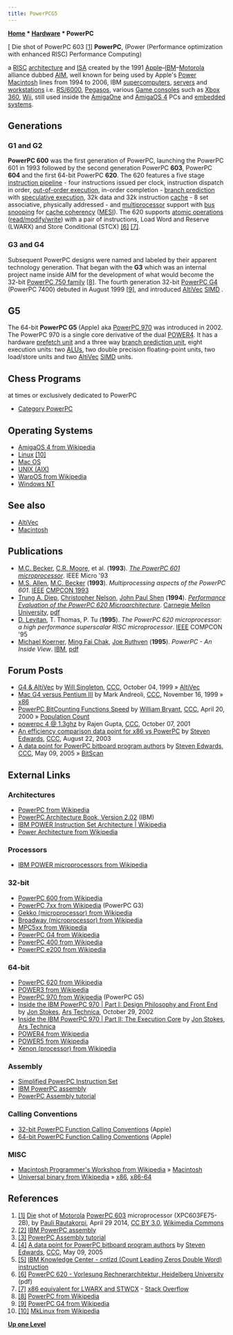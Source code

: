 ```yaml
---
title: PowerPCG5
---
```

**[Home](Home "Home") \* [Hardware](Hardware "Hardware") \* PowerPC**



[ Die shot of PowerPC 603 <a id="cite-note-1" href="#cite-ref-1">[1]</a>
**PowerPC**, (Power (Performance optimization with enhanced RISC) Performance Computing)  

a [RISC](https://en.wikipedia.org/wiki/Reduced_instruction_set_computing) [architecture](https://en.wikipedia.org/wiki/Computer_architecture) and [ISA](https://en.wikipedia.org/wiki/Instruction_set) created by the 1991 [Apple](index.php?title=Apple&action=edit&redlink=1 "Apple (page does not exist)")–[IBM](index.php?title=IBM&action=edit&redlink=1 "IBM (page does not exist)")–[Motorola](index.php?title=Motorola&action=edit&redlink=1 "Motorola (page does not exist)") alliance dubbed [AIM](https://en.wikipedia.org/wiki/AIM_alliance), well known for being used by Apple's [Power Macintosh](Macintosh "Macintosh") lines from 1994 to 2006, IBM [supercomputers](https://en.wikipedia.org/wiki/Supercomputer), [servers](https://en.wikipedia.org/wiki/IBM_eServer) and [workstations](https://en.wikipedia.org/wiki/Workstation) i.e. [RS/6000](https://en.wikipedia.org/wiki/RS/6000), [Pegasos](https://en.wikipedia.org/wiki/Pegasos), various [Game consoles](https://en.wikipedia.org/wiki/Home_video_game_console) such as [Xbox 360](https://en.wikipedia.org/wiki/Xbox_360), [Wii](https://en.wikipedia.org/wiki/Wii), still used inside the [AmigaOne](Amiga "Amiga") and [AmigaOS 4](https://en.wikipedia.org/wiki/AmigaOS_4) PCs and [embedded systems](https://en.wikipedia.org/wiki/Embedded_system). 



## Generations


### G1 and G2


**PowerPC 600** was the first generation of PowerPC, launching the PowerPC 601 in 1993 followed by the second generation PowerPC **603**, PowerPC **604** and the first 64-bit PowerPC **620**. The 620 features a five stage [instruction pipeline](https://en.wikipedia.org/wiki/Instruction_pipelining) - four instructions issued per clock, instruction dispatch in order, [out-of-order execution](https://en.wikipedia.org/wiki/Out-of-order_execution), in-order completion - [branch prediction](https://en.wikipedia.org/wiki/Branch_predictor) with [speculative execution](https://en.wikipedia.org/wiki/Speculative_execution), 32k data and 32k instruction [cache](Memory "Memory") - 8 set associative, physically addressed - and [multiprocessor](https://en.wikipedia.org/wiki/Multiprocessing) support with [bus snooping](https://en.wikipedia.org/wiki/Bus_sniffing) for [cache coherency](https://en.wikipedia.org/wiki/Cache_coherence) ([MESI](https://en.wikipedia.org/wiki/MESI_protocol)). The 620 supports [atomic operations](https://en.wikipedia.org/wiki/Linearizability) ([read/modify/write](https://en.wikipedia.org/wiki/Read-modify-write)) with a pair of instructions, Load Word and Reserve (LWARX) and Store Conditional (STCX) <a id="cite-note-6" href="#cite-ref-6">[6]</a> <a id="cite-note-7" href="#cite-ref-7">[7]</a>.




### G3 and G4


Subsequent PowerPC designs were named and labeled by their apparent technology generation. That began with the **G3** which was an internal project name inside AIM for the development of what would become the 32-bit [PowerPC 750 family](https://en.wikipedia.org/wiki/PowerPC_7xx) <a id="cite-note-8" href="#cite-ref-8">[8]</a>. The fourth generation 32-bit [PowerPC G4](https://en.wikipedia.org/wiki/PowerPC_G4) (PowerPC 7400) debuted in August 1999 <a id="cite-note-9" href="#cite-ref-9">[9]</a>, and introduced [AltiVec](AltiVec "AltiVec") [SIMD](SIMD_and_SWAR_Techniques "SIMD and SWAR Techniques") .




G5
--


The 64-bit **PowerPC G5** (Apple) aka [PowerPC 970](https://en.wikipedia.org/wiki/PowerPC_970) was introduced in 2002. The PowerPC 970 is a single core derivative of the dual [POWER4](https://en.wikipedia.org/wiki/POWER4). It has a hardware [prefetch unit](https://en.wikipedia.org/wiki/Instruction_prefetch) and a three way [branch prediction unit](https://en.wikipedia.org/wiki/Branch_predictor), eight execution units: two [ALUs](Combinatorial_Logic#ALU "Combinatorial Logic"), two double precision floating-point units, two load/store units and two [AltiVec](AltiVec "AltiVec") [SIMD](SIMD_and_SWAR_Techniques "SIMD and SWAR Techniques") units. 



## Chess Programs


at times or exclusively dedicated to PowerPC 



* [Category PowerPC](Category:PowerPC "Category:PowerPC")


## Operating Systems


* [AmigaOS 4 from Wikipedia](https://en.wikipedia.org/wiki/AmigaOS_4)
* [Linux](Linux "Linux") <a id="cite-note-10" href="#cite-ref-10">[10]</a>
* [Mac OS](Mac_OS "Mac OS")
* [UNIX (AIX)](Unix "Unix")
* [WarpOS from Wikipedia](https://en.wikipedia.org/wiki/WarpOS)
* [Windows NT](Windows "Windows")


## See also


* [AltiVec](AltiVec "AltiVec")
* [Macintosh](Macintosh "Macintosh")


## Publications


* [M.C. Becker](https://www.researchgate.net/researcher/2091670479_MC_Becker), [C.R. Moore](https://www.researchgate.net/researcher/5596820_C_R_Moore), et al. (**1993**). *[The PowerPC 601 microprocessor](http://ieeexplore.ieee.org/xpl/login.jsp?tp=&arnumber=289646&url=http%3A%2F%2Fieeexplore.ieee.org%2Fxpls%2Fabs_all.jsp%3Farnumber%3D289646)*. IEEE Micro '93
* [M.S. Allen](https://www.researchgate.net/researcher/2091860528_MS_Allen), [M.C. Becker](https://www.researchgate.net/researcher/2091670479_MC_Becker) (**1993**). *Multiprocessing aspects of the PowerPC 601*. [IEEE](IEEE "IEEE") [CMPCON 1993](https://www.computer.org/csdl/proceedings/cmpcon/index.html)
* [Trung A. Diep](http://dl.acm.org/author_page.cfm?id=81100336743&coll=DL&dl=ACM&trk=0&cfid=625619328&cftoken=18837961), [Christopher Nelson](http://dl.acm.org/author_page.cfm?id=81314484981&coll=DL&dl=ACM&trk=0&cfid=625619328&cftoken=18837961), [John Paul Shen](http://dl.acm.org/author_page.cfm?id=81451600279&coll=DL&dl=ACM&trk=0&cfid=625619328&cftoken=18837961) (**1994**). *[Performance Evaluation of the PowerPC 620 Microarchitecture](http://dl.acm.org/author_page.cfm?id=81100336743&coll=DL&dl=ACM&trk=0&cfid=625619328&cftoken=18837961)*. [Carnegie Mellon University](Carnegie_Mellon_University "Carnegie Mellon University"), [pdf](https://www.ece.cmu.edu/research/publications/1994/CMU-ECE-1994-005.pdf)
* [D. Levitan](https://www.researchgate.net/profile/D_Levitan/publications), T. Thomas, P. Tu (**1995**). *The PowerPC 620 microprocessor: a high performance superscalar RISC microprocessor*. [IEEE](IEEE "IEEE") COMPCON '95
* [Michael Koerner](https://www.linkedin.com/in/michael-koerner-76027a4), [Ming Fai Chak](https://www.linkedin.com/in/chakmingfai), [Joe Ruthven](https://www.linkedin.com/in/joe-ruthven-7ba4204) (**1995**). *PowerPC - An Inside View*. [IBM](index.php?title=IBM&action=edit&redlink=1 "IBM (page does not exist)"), [pdf](http://www.ibmfiles.com/ibmfiles/powerpc/itso_powerpc_inside_view.pdf)


## Forum Posts


* [G4 & AltiVec](https://www.stmintz.com/ccc/index.php?id=71754) by [Will Singleton](Will_Singleton "Will Singleton"), [CCC](CCC "CCC"), October 04, 1999 » [AltiVec](AltiVec "AltiVec")
* [Mac G4 versus Pentium III](https://www.stmintz.com/ccc/index.php?id=78070) by Mark Andreoli, [CCC](CCC "CCC"), November 16, 1999 » [x86](X86 "X86")
* [PowerPC BitCounting Functions Speed](https://www.stmintz.com/ccc/index.php?id=106960) by [William Bryant](William_Bryant "William Bryant"), [CCC](CCC "CCC"), April 20, 2000 » [Population Count](Population_Count "Population Count")
* [powerpc 4 @ 1.3ghz](https://www.stmintz.com/ccc/index.php?id=192267) by Rajen Gupta, [CCC](CCC "CCC"), October 07, 2001
* [An efficiency comparison data point for x86 vs PowerPC](https://www.stmintz.com/ccc/index.php?id=312343) by [Steven Edwards](Steven_Edwards "Steven Edwards"), [CCC](CCC "CCC"), August 22, 2003
* [A data point for PowerPC bitboard program authors](https://www.stmintz.com/ccc/index.php?id=425020) by [Steven Edwards](Steven_Edwards "Steven Edwards"), [CCC](CCC "CCC"), May 09, 2005 » [BitScan](BitScan "BitScan")


## External Links


### Architectures


* [PowerPC from Wikipedia](https://en.wikipedia.org/wiki/PowerPC)
* [PowerPC Architecture Book, Version 2.02](http://www.ibm.com/developerworks/systems/library/es-archguide-v2.html) (IBM)
* [IBM POWER Instruction Set Architecture | Wikipedia](https://en.wikipedia.org/wiki/IBM_POWER_Instruction_Set_Architecture)
* [Power Architecture from Wikipedia](https://en.wikipedia.org/wiki/Power_Architecture)


### Processors


* [IBM POWER microprocessors from Wikipedia](https://en.wikipedia.org/wiki/IBM_POWER_microprocessors)


### 32-bit


* [PowerPC 600 from Wikipedia](https://en.wikipedia.org/wiki/PowerPC_600)
* [PowerPC 7xx from Wikipedia](https://en.wikipedia.org/wiki/PowerPC_7xx) (PowerPC G3)
* [Gekko (microprocessor) from Wikipedia](https://en.wikipedia.org/wiki/Gekko_%28microprocessor%29)
* [Broadway (microprocessor) from Wikipedia](https://en.wikipedia.org/wiki/Broadway_%28microprocessor%29)
* [MPC5xx from Wikipedia](https://en.wikipedia.org/wiki/MPC5xx)
* [PowerPC G4 from Wikipedia](https://en.wikipedia.org/wiki/PowerPC_G4)
* [PowerPC 400 from Wikipedia](https://en.wikipedia.org/wiki/PowerPC_400)
* [PowerPC e200 from Wikipedia](https://en.wikipedia.org/wiki/PowerPC_e200)


### 64-bit


* [PowerPC 620 from Wikipedia](https://en.wikipedia.org/wiki/PowerPC_600#PowerPC_620)
* [POWER3 from Wikipedia](https://en.wikipedia.org/wiki/POWER3)
* [PowerPC 970 from Wikipedia](https://en.wikipedia.org/wiki/PowerPC_970) (PowerPC G5)
* [Inside the IBM PowerPC 970 | Part I: Design Philosophy and Front End](http://arstechnica.com/features/2002/10/ppc970/) by [Jon Stokes](http://arstechnica.com/author/hannibal/), [Ars Technica](https://en.wikipedia.org/wiki/Ars_Technica), October 29, 2002
* [Inside the IBM PowerPC 970 | Part II: The Execution Core](http://archive.arstechnica.com/cpu/03q1/ppc970/ppc970-0.html) by [Jon Stokes](http://arstechnica.com/author/hannibal/), [Ars Technica](https://en.wikipedia.org/wiki/Ars_Technica)
* [POWER4 from Wikipedia](https://en.wikipedia.org/wiki/POWER4)
* [POWER5 from Wikipedia](https://en.wikipedia.org/wiki/POWER5)
* [Xenon (processor) from Wikipedia](https://en.wikipedia.org/wiki/Xenon_%28processor%29)


### Assembly


* [Simplified PowerPC Instruction Set](http://www.ds.ewi.tudelft.nl/vakken/in1006/instruction-set/)
* [IBM PowerPC assembly](https://www.ibm.com/developerworks/library/l-ppc/)
* [PowerPC Assembly tutorial](http://www.csd.uwo.ca/~mburrel/stuff/ppc-asm.html)


### Calling Conventions


* [32-bit PowerPC Function Calling Conventions](https://developer.apple.com/library/mac/documentation/DeveloperTools/Conceptual/LowLevelABI/100-32-bit_PowerPC_Function_Calling_Conventions/32bitPowerPC.html#//apple_ref/doc/uid/TP40002438-SW20) (Apple)
* [64-bit PowerPC Function Calling Conventions](https://developer.apple.com/library/mac/documentation/DeveloperTools/Conceptual/LowLevelABI/110-64-bit_PowerPC_Function_Calling_Conventions/64bitPowerPC.html) (Apple)


### MISC


* [Macintosh Programmer's Workshop from Wikipedia](https://en.wikipedia.org/wiki/Macintosh_Programmer%27s_Workshop) » [Macintosh](Macintosh "Macintosh")
* [Universal binary from Wikipedia](https://en.wikipedia.org/wiki/Universal_binary) » [x86](X86 "X86"), [x86-64](X86-64 "X86-64")


## References


1. <a id="cite-ref-1" href="#cite-note-1">[1]</a> [Die](https://en.wikipedia.org/wiki/Die_%28integrated_circuit%29) shot of [Motorola](index.php?title=Motorola&action=edit&redlink=1 "Motorola (page does not exist)") [PowerPC 603](https://en.wikipedia.org/wiki/PowerPC_600#PowerPC_603) microprocessor (XPC603FE75-2B), by [Pauli Rautakorpi](https://commons.wikimedia.org/wiki/User:Birdman86), April 29 2014, [CC BY 3.0](https://creativecommons.org/licenses/by/3.0/deed.en), [Wikimedia Commons](https://en.wikipedia.org/wiki/Wikimedia_Commons)
2. <a id="cite-ref-2" href="#cite-note-2">[2]</a> [IBM PowerPC assembly](https://www.ibm.com/developerworks/library/l-ppc/)
3. <a id="cite-ref-3" href="#cite-note-3">[3]</a> [PowerPC Assembly tutorial](http://www.csd.uwo.ca/~mburrel/stuff/ppc-asm.html)
4. <a id="cite-ref-4" href="#cite-note-4">[4]</a> [A data point for PowerPC bitboard program authors](https://www.stmintz.com/ccc/index.php?id=425020) by [Steven Edwards](Steven_Edwards "Steven Edwards"), [CCC](CCC "CCC"), May 09, 2005
5. <a id="cite-ref-5" href="#cite-note-5">[5]</a> [IBM Knowledge Center - cntlzd (Count Leading Zeros Double Word) instruction](https://www.ibm.com/support/knowledgecenter/ssw_aix_61/com.ibm.aix.alangref/idalangref_cntlzd_inst.htm)
6. <a id="cite-ref-6" href="#cite-note-6">[6]</a> [PowerPC 620 - Vorlesung Rechnerarchitektur, Heidelberg University](http://ra.ziti.uni-heidelberg.de/pages/lectures/fss10/ra/ext_info/powerpc620.pdf) (pdf)
7. <a id="cite-ref-7" href="#cite-note-7">[7]</a> [x86 equivalent for LWARX and STWCX](http://stackoverflow.com/questions/1147904/x86-equivalent-for-lwarx-and-stwcx) - [Stack Overflow](https://en.wikipedia.org/wiki/Stack_Overflow)
8. <a id="cite-ref-8" href="#cite-note-8">[8]</a> [PowerPC from Wikipedia](https://en.wikipedia.org/wiki/PowerPC)
9. <a id="cite-ref-9" href="#cite-note-9">[9]</a> [PowerPC G4 from Wikipedia](https://en.wikipedia.org/wiki/PowerPC_G4)
10. <a id="cite-ref-10" href="#cite-note-10">[10]</a> [MkLinux from Wikipedia](https://en.wikipedia.org/wiki/MkLinux)

**[Up one Level](Hardware "Hardware")**







 

